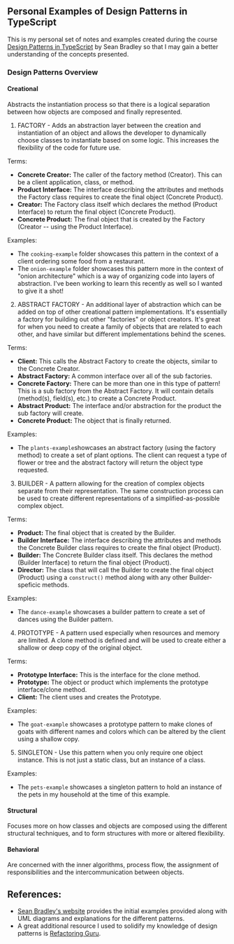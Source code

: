 ## Personal Examples of Design Patterns in TypeScript

This is my personal set of notes and examples created during the course [Design Patterns in TypeScript](https://www.udemy.com/course/design-patterns-typescript/) by Sean Bradley so that I may gain a better understanding of the concepts presented.

### Design Patterns Overview

#### Creational

Abstracts the instantiation process so that there is a logical separation between how objects are composed and finally represented.

1. FACTORY - Adds an abstraction layer between the creation and instantiation of an object and allows the developer to dynamically choose classes to instantiate based on some logic. This increases the flexibility of the code for future use.

Terms:

- **Concrete Creator:** The caller of the factory method (Creator). This can be a client application, class, or method.
- **Product Interface:** The interface describing the attributes and methods the Factory class requires to create the final object (Concrete Product).
- **Creator:** The Factory class itself which declares the method (Product Interface) to return the final object (Concrete Product).
- **Concrete Product:** The final object that is created by the Factory (Creator -- using the Product Interface).

Examples:

- The `cooking-example` folder showcases this pattern in the context of a client ordering some food from a restaurant.
- The `onion-example` folder showcases this pattern more in the context of "onion architecture" which is a way of organizing code into layers of abstraction. I've been working to learn this recently as well so I wanted to give it a shot!

2. ABSTRACT FACTORY - An additional layer of abstraction which can be added on top of other creational pattern implementations. It's essentially a factory for building out other "factories" or object creators. It's great for when you need to create a family of objects that are related to each other, and have similar but different implementations behind the scenes.

Terms:

- **Client:** This calls the Abstract Factory to create the objects, similar to the Concrete Creator.
- **Abstract Factory:** A common interface over all of the sub factories.
- **Concrete Factory:** There can be more than one in this type of pattern! This is a sub factory from the Abstract Factory. It will contain details (method(s), field(s), etc.) to create a Concrete Product.
- **Abstract Product:** The interface and/or abstraction for the product the sub factory will create.
- **Concrete Product:** The object that is finally returned.

Examples:

- The `plants-example`showcases an abstract factory (using the factory method) to create a set of plant options. The client can request a type of flower or tree and the abstract factory will return the object type requested.

3. BUILDER - A pattern allowing for the creation of complex objects separate from their representation. The same construction process can be used to create different representations of a simplified-as-possible complex object.

Terms:

- **Product:** The final object that is created by the Builder.
- **Builder Interface:** The interface describing the attributes and methods the Concrete Builder class requires to create the final object (Product).
- **Builder:** The Concrete Builder class itself. This declares the method (Builder Interface) to return the final object (Product).
- **Director:** The class that will call the Builder to create the final object (Product) using a `construct()` method along with any other Builder-speficic methods.

Examples:

- The `dance-example` showcases a builder pattern to create a set of dances using the Builder pattern.

4. PROTOTYPE - A pattern used especially when resources and memory are limited. A clone method is defined and will be used to create either a shallow or deep copy of the original object.

Terms:

- **Prototype Interface:** This is the interface for the clone method.
- **Prototype:** The object or product which implements the prototype interface/clone method.
- **Client:** The client uses and creates the Prototype.

Examples:

- The `goat-example` showcases a prototype pattern to make clones of goats with different names and colors which can be altered by the client using a shallow copy.

5. SINGLETON - Use this pattern when you only require one object instance. This is not just a static class, but an instance of a class.

Examples:

- The `pets-example` showcases a singleton pattern to hold an instance of the pets in my household at the time of this example.

#### Structural

Focuses more on how classes and objects are composed using the different structural techniques, and to form structures with more or altered flexibility.

#### Behavioral

Are concerned with the inner algorithms, process flow, the assignment of responsibilities and the intercommunication between objects.

## References:

- [Sean Bradley's website](https://sbcode.net/typescript/) provides the initial examples provided along with UML diagrams and explanations for the different patterns.
- A great additional resource I used to solidify my knowledge of design patterns is [Refactoring Guru](https://refactoring.guru/design-patterns/catalog).
